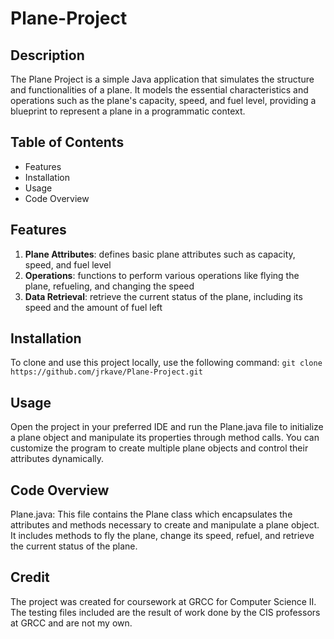 # Plane-Project
## Description
The Plane Project is a simple Java application that simulates the structure and functionalities of a plane. It models the essential characteristics and operations such as the plane's capacity, speed, and fuel level, providing a blueprint to represent a plane in a programmatic context. 

## Table of Contents
- Features
- Installation
- Usage
- Code Overview

## Features
1. **Plane Attributes**: defines basic plane attributes such as capacity, speed, and fuel level
2. **Operations**: functions to perform various operations like flying the plane, refueling, and changing the speed
3. **Data Retrieval**: retrieve the current status of the plane, including its speed and the amount of fuel left

## Installation
To clone and use this project locally, use the following command: `git clone https://github.com/jrkave/Plane-Project.git`

## Usage
Open the project in your preferred IDE and run the Plane.java file to initialize a plane object and manipulate its properties through method calls. You can customize the program to create multiple plane objects and control their attributes dynamically.

## Code Overview
Plane.java: This file contains the Plane class which encapsulates the attributes and methods necessary to create and manipulate a plane object. It includes methods to fly the plane, change its speed, refuel, and retrieve the current status of the plane.

## Credit
The project was created for coursework at GRCC for Computer Science II. The testing files included are the result of work done by the CIS professors at GRCC and are not my own. 
